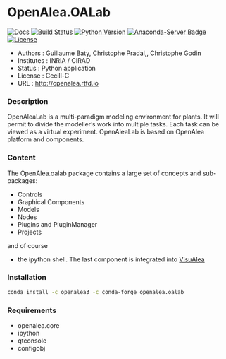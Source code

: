 # OpenAlea.OALab 

[![Docs](https://readthedocs.org/projects/oalab/badge/?version=latest)](https://oalab.readthedocs.io/en/latest/?badge=latest)
[![Build Status](https://github.com/openalea/oalab/actions/workflows/openalea_ci.yml/badge.svg)](https://github.com/openalea/oalab/actions/workflows/openalea_ci.yml)
[![Python Version](https://img.shields.io/badge/python-3.8%20%7C%203.9%20%7C%203.10%20%7C%203.11%20%7C%203.12-blue)](https://www.python.org/downloads/)
[![Anaconda-Server Badge](https://anaconda.org/openalea3/openalea.oalab/badges/version.svg)](https://anaconda.org/openalea3/openalea.oalab)
[![License](https://img.shields.io/badge/License--CeCILL-C-blue)](https://www.cecill.info/licences/Licence_CeCILL-C_V1-en.html)

- Authors : Guillaume Baty, Christophe Pradal,, Christophe Godin
- Institutes : INRIA / CIRAD 
- Status : Python application 
- License : Cecill-C
- URL : http://openalea.rtfd.io

### Description 

OpenAleaLab is a multi-paradigm modeling environment for plants. It will permit to divide the modeller’s work into 
multiple tasks. Each task can be viewed as a virtual experiment. OpenAleaLab is based on OpenAlea platform and components.

### Content 

The OpenAlea.oalab package contains a large set of concepts and sub-packages:
* Controls
* Graphical Components
* Models
* Nodes
* Plugins and PluginManager
* Projects

and of course 
* the ipython shell.
The last component is integrated into [VisuAlea](https://visualea.readthedocs.io/en/latest/index.html)

### Installation 

```bash
conda install -c openalea3 -c conda-forge openalea.oalab
```

### Requirements
* openalea.core
* ipython
* qtconsole
* configobj

